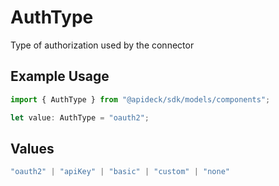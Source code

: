 # AuthType

Type of authorization used by the connector

## Example Usage

```typescript
import { AuthType } from "@apideck/sdk/models/components";

let value: AuthType = "oauth2";
```

## Values

```typescript
"oauth2" | "apiKey" | "basic" | "custom" | "none"
```